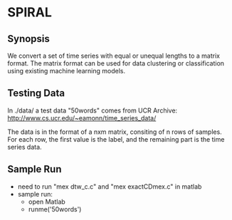 # SPIRAL

## Synopsis
We convert a set of time series with equal or unequal lengths to a matrix format. The matrix format can be used for data clustering or classification using existing machine learning models. 

## Testing Data
In ./data/ a test data "50words" comes from UCR Archive: http://www.cs.ucr.edu/~eamonn/time_series_data/

The data is in the format of a nxm matrix, consiting of n rows of samples. For each row, the first value is the label, and the remaining part is the time series data.

## Sample Run
* need to run "mex dtw_c.c" and "mex exactCDmex.c" in matlab
* sample run:
	* open Matlab
	* runme('50words')


